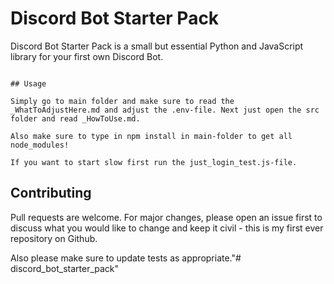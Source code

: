 # Discord Bot Starter Pack

Discord Bot Starter Pack is a small but essential Python and JavaScript library for your first own Discord Bot.

~~~~~~~~~~~~~~~~~~~~~~~~~~~~~~~~~~~~~~~~~~~~~~~~~~~~~~~~~~~~~~~~~~~~~~~~~~~~~~~~~~~~~~~~~~~~~~~~~~~~~~~~~~~~~~~~~~~~~~~~~~~~~~~~~~~~~~~~~~~~~~~~~~~~~~~~

## Usage

Simply go to main folder and make sure to read the _WhatToAdjustHere.md and adjust the .env-file. Next just open the src folder and read _HowToUse.md.

Also make sure to type in npm install in main-folder to get all node_modules!

If you want to start slow first run the just_login_test.js-file.

~~~~~~~~~~~~~~~~~~~~~~~~~~~~~~~~~~~~~~~~~~~~~~~~~~~~~~~~~~~~~~~~~~~~~~~~~~~~~~~~~~~~~~~~~~~~~~~~~~~~~~~~~~~~~~~~~~~~~~~~~~~~~~~~~~~~~~~~~~~~~~~~~~~~~~~~~

## Contributing
Pull requests are welcome. For major changes, please open an issue first to discuss what you would like to change and keep it civil - this is my
first ever repository on Github.

Also please make sure to update tests as appropriate."# discord_bot_starter_pack" 
